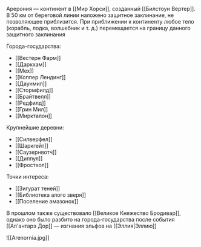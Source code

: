 Арерония — континент в [[Мир Хорси]], созданный [[Билстоун Вертер]]. 
В 50 км от береговой линии наложено защитное заклинание, не позволяющее приблизится. При приближении к континенту любое тело (корабль, лодка, волшебник и т. д.) перемещается на границу данного защитного заклинания

Города-государства:
- [[Вестерн Фарм]]
- [[Даркхам]]
- [[Мех]]
- [[Коппер Лендинг]]
- [[Даунмил]]
- [[Стормфилд]]
- [[Брайтвелл]]
- [[Редфилд]]
- [[Грин Мил]]
- [[Миркталон]]

Крупнейшие деревни:
- [[Силверфел]]
- [[Шаркгейт]]
- [[Саузернвотч]]
- [[Диппул]]
- [[Фростхол]]

Точки интереса:
- [[Зигурат теней]]
- [[Библиотека алого зверя]]
- [[Поселение амазонок]]

В прошлом также существовало [[Великое Княжество Бродивар]], однако оно было разбито на города-государства после события [[Ал'антарэ Дор]] — изгнания эльфов на [[Эллия|Эллию]]

![[Arenornia.jpg]]